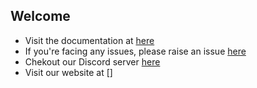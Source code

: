 ## Welcome

- Visit the documentation at [here](https://github.com/dualiteindia/.github/blob/main/documentation.md)
- If you're facing any issues, please raise an issue [here](https://github.com/dualiteindia/.github/issues)
- Chekout our Discord server [here]()
- Visit our website at []
